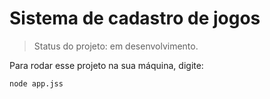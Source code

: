<h1>Sistema de cadastro de jogos</h1>

> Status do projeto: em desenvolvimento.

Para rodar esse projeto na sua máquina, digite:

```
node app.jss
```

